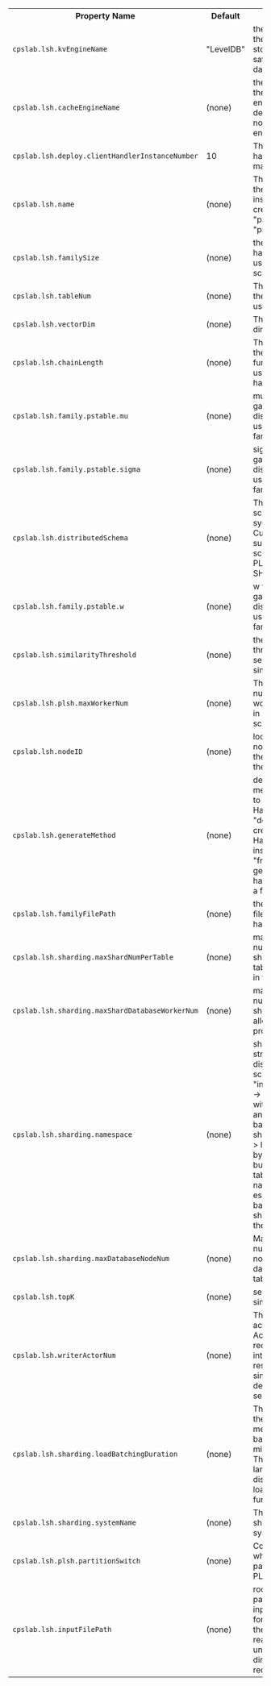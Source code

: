 
<table class="table">
<tr><th>Property Name</th><th>Default</th><th>Meaning</th></tr>
<tr>
  <td><code>cpslab.lsh.kvEngineName</code></td>
  <td>"LevelDB"</td>
  <td>
	the name of the key value store engine saving LSH data. 
  </td>  
</tr>
<tr>
  <td><code>cpslab.lsh.cacheEngineName</code></td>
  <td>(none)</td>
  <td>
  	the name of the cache engine. by default, there is no cache engine
  </td>  
</tr>
<tr>
  <td><code>cpslab.lsh.deploy.clientHandlerInstanceNumber</code></td>
  <td>10</td>
  <td>
	The number of handlers per machine.
  </td>  
</tr>
<tr>
  <td><code>cpslab.lsh.name</code></td>
  <td>(none)</td>
  <td>
	The name of the lsh instance to create. "pStable", "precalculated"
  </td>  
</tr>
<tr>
  <td><code>cpslab.lsh.familySize</code></td>
  <td>(none)</td>
  <td>
	the size of the hash family used in LSH schema.
  </td>  
</tr>
<tr>
  <td><code>cpslab.lsh.tableNum</code></td>
  <td>(none)</td>
  <td>
	The number of the hash tables used in LSH.
  </td>  
</tr>
<tr>
  <td><code>cpslab.lsh.vectorDim</code></td>
  <td>(none)</td>
  <td>
	The vector dimensionality.
  </td>  
</tr>
<tr>
  <td><code>cpslab.lsh.chainLength</code></td>
  <td>(none)</td>
  <td>
	The length of the hash functions chain used in each hash table.
  </td>  
</tr>

<tr>
  <td><code>cpslab.lsh.family.pstable.mu</code></td>
  <td>(none)</td>
  <td>
	mu value for gaussian distribution used in pstable family.
  </td>  
</tr>
<tr>
  <td><code>cpslab.lsh.family.pstable.sigma</code></td>
  <td>(none)</td>
  <td>
	sigma value for gaussian distribution used in pstable family.
  </td>  
</tr>
<tr>
  <td><code>cpslab.lsh.distributedSchema</code></td>
  <td>(none)</td>
  <td>
	The distributed schema of the system. Currently support schemas: PLSH, SHARDING. 
  </td>  
</tr>
<tr>
  <td><code>cpslab.lsh.family.pstable.w</code></td>
  <td>(none)</td>
  <td>
	w value for gaussian distribution used in pstable family.
  </td>  
</tr>
<tr>
  <td><code>cpslab.lsh.similarityThreshold</code></td>
  <td>(none)</td>
  <td>
	the global threshold to select the most similar vectors.
  </td>  
</tr>
<tr>
  <td><code>cpslab.lsh.plsh.maxWorkerNum</code></td>
  <td>(none)</td>
  <td>
	The total number of worker started in PLSH schema.
  </td>  
</tr>
<tr>
  <td><code>cpslab.lsh.nodeID</code></td>
  <td>(none)</td>
  <td>
	localID of the node, used as the baseline of the worker ID.
  </td>  
</tr>
<tr>
  <td><code>cpslab.lsh.generateMethod</code></td>
  <td>(none)</td>
  <td>
	defining the method on how to generate HashFamily; "default" -> create new HashFamily instance, 
	"fromfile" -> generate a hashchain from a fixed file
  </td>  
</tr>
<tr>
  <td><code>cpslab.lsh.familyFilePath</code></td>
  <td>(none)</td>
  <td>
	the path of the file defining the hash family</td>
</tr>
<tr>
  <td><code>cpslab.lsh.sharding.maxShardNumPerTable</code></td>
  <td>(none)</td>
  <td>
	maximum number of shards *per table* allowed in the system
  </td>  
</tr>
<tr>
  <td><code>cpslab.lsh.sharding.maxShardDatabaseWorkerNum</code></td>
  <td>(none)</td>
  <td>
	maximum number of shard worker allowed in each process
  </td>
</tr>
<tr>
  <td><code>cpslab.lsh.sharding.namespace</code></td>
  <td>(none)</td>
  <td>
	sharding strategy of distributed LSH schema; 
	"independent" -> load balance with table first and then load balance with shardID
	"flat" -> load balance by making all buckets in all tables in a flat namespace; essentially it's balance with shard first and then on table
  </td>
</tr>
<tr>
  <td><code>cpslab.lsh.sharding.maxDatabaseNodeNum</code></td>
  <td>(none)</td>
  <td>
	Maximum number of nodes storing data for the table.
  </td>
</tr>
<tr>
  <td><code>cpslab.lsh.topK</code></td>
  <td>(none)</td>
  <td>
	select topK similar vectors.
  </td>
</tr>
<tr>
  <td><code>cpslab.lsh.writerActorNum</code></td>
  <td>(none)</td>
  <td>
  	The number of actors per Actor System receiving the intermediate results of similarity detection and send to clients.
  </td>
</tr>
<tr>
  <td><code>cpslab.lsh.sharding.loadBatchingDuration</code></td>
  <td>(none)</td>
  <td>
  	The length of the duration for message batching, in milliseconds. The values no larger than 0 disables the load batching functionality.
  </td>
</tr>
<tr>
  <td><code>cpslab.lsh.sharding.systemName</code></td>
  <td>(none)</td>
  <td>The name of sharding system.</td>
</tr>
<tr>
  <td><code>cpslab.lsh.plsh.partitionSwitch</code></td>
  <td>(none)</td>
  <td>Control whether partition data in PLSH</td>
</tr>
<tr>
  <td><code>cpslab.lsh.inputFilePath</code></td>
  <td>(none)</td>
  <td>root directory path of the input vectors for each actor; the actior will read all files under the directory recursively</td>
</tr>
</table>